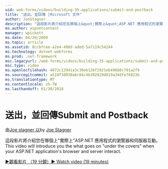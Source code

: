 ```yaml
---
uid: web-forms/videos/building-35-applications/submit-and-postback
title: "送出，並回傳 |Microsoft 文件"
author: JoeStagner
description: "這段影片將介紹您在哪個上&quot;實際上&quot;ASP.NET 應用程式的瀏覽器和伺服器互動。"
ms.author: aspnetcontent
manager: wpickett
ms.date: 04/20/2009
ms.topic: article
ms.assetid: 8ccbfcee-a2e4-496d-aded-5a7119c54244
ms.technology: dotnet-webforms
ms.prod: .net-framework
msc.legacyurl: /web-forms/videos/building-35-applications/submit-and-postback
msc.type: video
ms.openlocfilehash: 4972c12941a3c36eb126f2921eb49660c791a2f9
ms.sourcegitcommit: a510f38930abc84c4b302029d019a34dfe76823b
ms.translationtype: MT
ms.contentlocale: zh-TW
ms.lasthandoff: 01/30/2018
---
```

<a name="submit-and-postback"></a><span data-ttu-id="9e46f-103">送出，並回傳</span><span class="sxs-lookup"><span data-stu-id="9e46f-103">Submit and Postback</span></span>
====================
<span data-ttu-id="9e46f-104">由[Joe stagner 以](https://github.com/JoeStagner)</span><span class="sxs-lookup"><span data-stu-id="9e46f-104">by [Joe Stagner](https://github.com/JoeStagner)</span></span>

<span data-ttu-id="9e46f-105">這段影片將介紹您在哪個上&quot;實際上&quot;ASP.NET 應用程式的瀏覽器和伺服器互動。</span><span class="sxs-lookup"><span data-stu-id="9e46f-105">This video will introduce you the what goes on &quot;under the covers&quot; when your ASP.NET application's browser and server interact.</span></span>

[<span data-ttu-id="9e46f-106">&#9654;觀看影片 （19 分鐘）</span><span class="sxs-lookup"><span data-stu-id="9e46f-106">&#9654; Watch video (19 minutes)</span></span>](https://channel9.msdn.com/Blogs/ASP-NET-Site-Videos/submit-and-postback)
